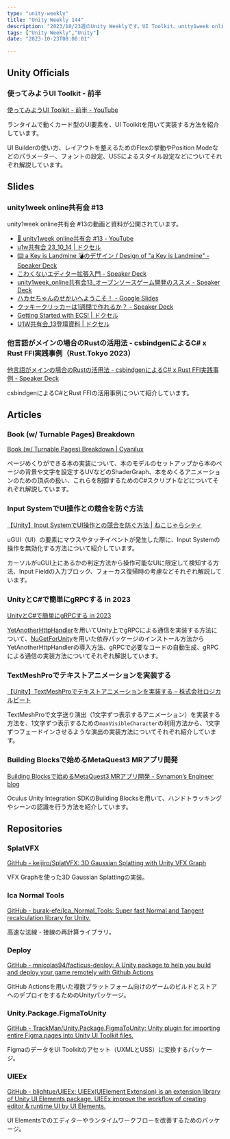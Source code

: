 ```yaml
---
type: "unity-weekly"
title: "Unity Weekly 144"
description: "2023/10/23週のUnity Weeklyです。UI Toolkit、unity1week online共有会、Rust.Tokyo、Input Systemなどについて取り上げています。"
tags: ["Unity Weekly","Unity"]
date: "2023-10-23T00:00:01"

---
```


## Unity Officials

### 使ってみようUI Toolkit - 前半

[使ってみようUI Toolkit - 前半 - YouTube](https://www.youtube.com/watch?v=R4xd7FGNYqs&t=478s)

ランタイムで動くカード型のUI要素を、UI Toolkitを用いて実装する方法を紹介しています。

UI Builderの使い方、レイアウトを整えるためのFlexの挙動やPosition Modeなどのパラメーター、フォントの設定、USSによるスタイル設定などについてそれぞれ解説しています。

## Slides

### unity1week online共有会 #13

unity1week online共有会 #13の動画と資料が公開されています。

* [📣 unity1week online共有会 #13 - YouTube](https://www.youtube.com/watch?v=COFWY3BrDEw)
* [u1w共有会 23_10_14 | ドクセル](https://www.docswell.com/s/yousanz/ZP9X68-2023-10-14-214148)
* [⌨️ a Key is Landmine 💣のデザイン / Design of "a Key is Landmine" - Speaker Deck](https://speakerdeck.com/lycoris102/design-of-a-key-is-landmine)
* [こわくないエディター拡張入門 - Speaker Deck](https://speakerdeck.com/gameshalico/kowakunaiedeitakuo-zhang-ru-men)
* [unity1week_online共有会13_オープンソースゲーム開発のススメ - Speaker Deck](https://speakerdeck.com/mathken029/unity1week-onlinegong-you-hui-13-opunsosugemukai-fa-nosusume)
* [ハカセちゃんのせかいへようこそ！ - Google Slides](https://docs.google.com/presentation/d/1Tz7xQC3pGILf9jpm1tWLaZQ860Oh1K5XM8t56c1c7h8/edit?pli=1#slide=id.p)
* [クッキークリッカーは1週間で作れるか？ - Speaker Deck](https://speakerdeck.com/kakuhito/kutukikuritukaha1zhou-jian-dezuo-reruka)
* [Getting Started with ECS! | ドクセル](https://www.docswell.com/s/annulusgames/ZXYQ8Y-getting_started_with_ecs)
* [U1W共有会_13登壇資料 | ドクセル](https://www.docswell.com/s/5101209457/5DE6RN-2023-10-14-235441)

### 他言語がメインの場合のRustの活用法 - csbindgenによるC# x Rust FFI実践事例（Rust.Tokyo 2023）

[他言語がメインの場合のRustの活用法 - csbindgenによるC# x Rust FFI実践事例 - Speaker Deck](https://speakerdeck.com/neuecc/ta-yan-yu-gameinnochang-he-norustnohuo-yong-fa-csbindgenniyoruc-number-x-rust-ffishi-jian-shi-li)

csbindgenによるC#とRust FFIの活用事例について紹介しています。


## Articles

### Book (w/ Turnable Pages) Breakdown 

[Book (w/ Turnable Pages) Breakdown | Cyanilux](https://www.cyanilux.com/tutorials/spellbook-breakdown/)

ページめくりができる本の実装について、本のモデルのセットアップから本のページの背景や文字を設定するUVなどのShaderGraph、本をめくるアニメーションのための頂点の扱い、これらを制御するためのC#スクリプトなどについてそれぞれ解説しています。

### Input SystemでUI操作との競合を防ぐ方法

[【Unity】Input SystemでUI操作との競合を防ぐ方法 | ねこじゃらシティ](https://nekojara.city/unity-input-system-ui-exclusive)

uGUI（UI）の要素にマウスやタッチイベントが発生した際に、Input Systemの操作を無効化する方法について紹介しています。

カーソルがuGUI上にあるかの判定方法から操作可能なUIに限定して検知する方法、Input Fieldの入力ブロック、フォーカス復帰時の考慮などそれぞれ解説しています。

### UnityとC#で簡単にgRPCする in 2023

[UnityとC#で簡単にgRPCする in 2023](https://zenn.dev/turing_motors/articles/7f5cc78c5d5b55)

[YetAnotherHttpHandler](https://github.com/Cysharp/YetAnotherHttpHandler)を用いてUnity上でgRPCによる通信を実装する方法について、[NuGetForUnity](https://github.com/GlitchEnzo/NuGetForUnity)を用いた依存パッケージのインストール方法からYetAnotherHttpHandlerの導入方法、gRPCで必要なコードの自動生成、gRPCによる通信の実装方法についてそれぞれ解説しています。

### TextMeshProでテキストアニメーションを実装する

[【Unity】TextMeshProでテキストアニメーションを実装する – 株式会社ロジカルビート](https://logicalbeat.jp/blog/15431/)

TextMeshProで文字送り演出（1文字ずつ表示するアニメーション）を実装する方法を、1文字ずつ表示するための`maxVisibleCharacter`の利用方法から、1文字ずつフェードインさせるような演出の実装方法についてそれぞれ紹介しています。

### Building Blocksで始めるMetaQuest3 MRアプリ開発

[Building Blocksで始めるMetaQuest3 MRアプリ開発 - Synamon’s Engineer blog](https://synamon.hatenablog.com/entry/building-blocks)

Oculus Unity Integration SDKのBuilding Blocksを用いて、ハンドトラッキングやシーンの認識を行う方法を紹介しています。


## Repositories

### SplatVFX

[GitHub - keijiro/SplatVFX: 3D Gaussian Splatting with Unity VFX Graph](https://github.com/keijiro/SplatVFX)

VFX Graphを使った3D Gaussian Splattingの実装。

### Ica Normal Tools

[GitHub - burak-efe/Ica_Normal_Tools: Super fast Normal and Tangent recalculation library for Unity.](https://github.com/burak-efe/Ica_Normal_Tools?)

高速な法線・接線の再計算ライブラリ。

### Deploy

[GitHub - mnicolas94/facticus-deploy: A Unity package to help you build and deploy your game remotely with Github Actions](https://github.com/mnicolas94/facticus-deploy?)

GitHub Actionsを用いた複数プラットフォーム向けのゲームのビルドとストアへのデプロイをするためのUnityパッケージ。

### Unity.Package.FigmaToUnity

[GitHub - TrackMan/Unity.Package.FigmaToUnity: Unity plugin for importing entire Figma pages into Unity UI Toolkit files.](https://github.com/TrackMan/Unity.Package.FigmaToUnity)

FigmaのデータをUI Toolkitのアセット（UXMLとUSS）に変換するパッケージ。

### UIEEx

[GitHub - blightue/UIEEx: UIEEx(UIElement Extension) is an extension library of Unity UI Elements package. UIEEx improve the workflow of creating editor & runtime UI by UI Elements.](https://github.com/blightue/UIEEx?)

UI Elementsでのエディターやランタイムワークフローを改善するためのパッケージ。
